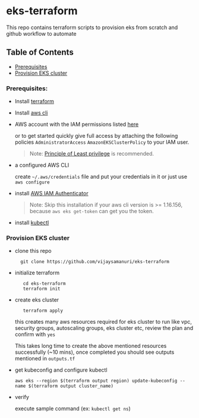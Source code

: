 # eks-terraform
This repo contains terraform scripts to provision eks from scratch and github workflow to automate 

## Table of Contents

- [Prerequisites](#prerequisites)
- [Provision EKS cluster](#provision-eks-cluster)
    
### Prerequisites:

 * Install [terraform](https://learn.hashicorp.com/tutorials/terraform/install-cli)
 * Install [aws cli](https://docs.aws.amazon.com/cli/latest/userguide/cli-chap-install.html)
 * AWS account with the IAM permissions listed [here](https://github.com/terraform-aws-modules/terraform-aws-eks/blob/master/docs/iam-permissions.md)
   
    or to get started quickly give full access by attaching the following policies `AdministratorAccess` `AmazonEKSClusterPolicy` to your IAM user.

   > Note: [Principle of Least privilege](https://en.wikipedia.org/wiki/Principle_of_least_privilege) is recommended.

 * a configured AWS CLI 

    create `~/.aws/credentials` file and put your credentials in it or just use `aws configure`

 * install [AWS IAM Authenticator](https://docs.aws.amazon.com/eks/latest/userguide/install-aws-iam-authenticator.html) 
   
   > Note: Skip this installation if your aws cli version is >= 1.16.156, because `aws eks get-token` can get you the token.

 * install [kubectl](https://kubernetes.io/docs/tasks/tools/install-kubectl/)

### Provision EKS cluster

 * clone this repo 

   ```shell
     git clone https://github.com/vijaysamanuri/eks-terraform
   ```
 * initialize terraform
   ```shell
      cd eks-terraform
      terraform init
    ```
 * create eks cluster
   ```shell
      terraform apply
   ``` 
   this creates many aws resources required for eks cluster to run like vpc, security groups, autoscaling groups, eks cluster etc,
   review the plan and confirm with `yes`
   
   This takes long time to create the above mentioned resources successfully (~10 mins), once completed you should see outputs mentioned in `outputs.tf`

 * get kubeconfig and configure kubectl
   
   ```shell
   aws eks --region $(terraform output region) update-kubeconfig --name $(terraform output cluster_name)
   ```
 
 * verify 
  
   execute sample command (ex: `kubectl get ns`)
